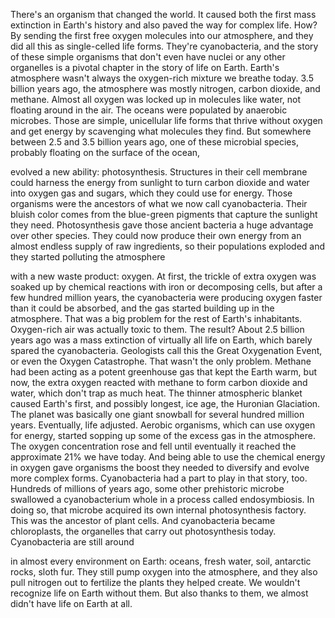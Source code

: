 
There&#39;s an organism 
that changed the world.
It caused both the first mass extinction
in Earth&#39;s history
and also paved the way for complex life.
How?
By sending the first free oxygen
molecules into our atmosphere,
and they did all this
as single-celled life forms.
They&#39;re cyanobacteria,
and the story of these simple organisms
that don&#39;t even have nuclei 
or any other organelles
is a pivotal chapter 
in the story of life on Earth.
Earth&#39;s atmosphere wasn&#39;t always 
the oxygen-rich mixture we breathe today.
3.5 billion years ago, the atmosphere
was mostly nitrogen,
carbon dioxide,
and methane.
Almost all oxygen was locked up 
in molecules like water,
not floating around in the air.
The oceans were populated by
anaerobic microbes.
Those are simple, unicellular life forms
that thrive without oxygen
and get energy by scavenging
what molecules they find.
But somewhere between 
2.5 and 3.5 billion years ago,
one of these microbial species,
probably floating 
on the surface of the ocean,

evolved a new ability: photosynthesis.
Structures in their cell membrane
could harness the energy from sunlight
to turn carbon dioxide and water
into oxygen gas and sugars,
which they could use for energy.
Those organisms were the ancestors
of what we now call cyanobacteria.
Their bluish color comes from 
the blue-green pigments
that capture the sunlight they need.
Photosynthesis gave those ancient bacteria
a huge advantage over other species.
They could now produce their own energy
from an almost endless supply 
of raw ingredients,
so their populations exploded
and they started polluting the atmosphere

with a new waste product: oxygen.
At first, the trickle of extra oxygen was
soaked up by chemical reactions with iron
or decomposing cells,
but after a few hundred million years,
the cyanobacteria were producing oxygen
faster than it could be absorbed,
and the gas started building up
in the atmosphere.
That was a big problem for the rest
of Earth&#39;s inhabitants.
Oxygen-rich air 
was actually toxic to them.
The result?
About 2.5 billion years ago was a mass
extinction of virtually all life on Earth,
which barely spared the cyanobacteria.
Geologists call this
the Great Oxygenation Event,
or even the Oxygen Catastrophe.
That wasn&#39;t the only problem.
Methane had been acting as a potent
greenhouse gas that kept the Earth warm,
but now, the extra oxygen reacted with
methane to form carbon dioxide and water,
which don&#39;t trap as much heat.
The thinner atmospheric blanket
caused Earth&#39;s first, 
and possibly longest, ice age,
the Huronian Glaciation.
The planet was basically 
one giant snowball
for several hundred million years.
Eventually, life adjusted.
Aerobic organisms, 
which can use oxygen for energy,
started sopping up some of the excess
gas in the atmosphere.
The oxygen concentration rose and fell
until eventually it reached 
the approximate 21% we have today.
And being able to use 
the chemical energy in oxygen
gave organisms the boost they needed
to diversify
and evolve more complex forms.
Cyanobacteria had a part 
to play in that story, too.
Hundreds of millions of years ago,
some other prehistoric microbe
swallowed a cyanobacterium whole
in a process called endosymbiosis.
In doing so, that microbe acquired
its own internal photosynthesis factory.
This was the ancestor of plant cells.
And cyanobacteria became chloroplasts,
the organelles that carry out 
photosynthesis today.
Cyanobacteria are still around

in almost every environment on Earth:
oceans,
fresh water,
soil,
antarctic rocks,
sloth fur.
They still pump oxygen
into the atmosphere,
and they also pull nitrogen out to
fertilize the plants they helped create.
We wouldn&#39;t recognize life on Earth
without them.
But also thanks to them,
we almost didn&#39;t have 
life on Earth at all.
